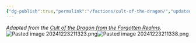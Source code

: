 ```yaml
---
{"dg-publish":true,"permalink":"/factions/cult-of-the-dragon/","updated":"2024-12-23T21:14:03.527-05:00"}
---
```


*Adapted from the [Cult of the Dragon from the Forgotten Realms](https://forgottenrealms.fandom.com/wiki/Cult_of_the_Dragon).*
![Pasted image 20241223211323.png](/img/user/Images/Pasted%20image%2020241223211323.png)![Pasted image 20241223211338.png](/img/user/Images/Pasted%20image%2020241223211338.png)
